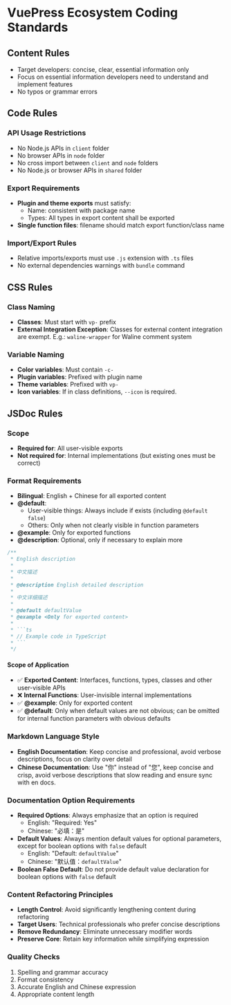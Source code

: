 # VuePress Ecosystem Coding Standards

## Content Rules

- Target developers: concise, clear, essential information only
- Focus on essential information developers need to understand and implement features
- No typos or grammar errors

## Code Rules

### API Usage Restrictions

- No Node.js APIs in `client` folder
- No browser APIs in `node` folder
- No cross import between `client` and `node` folders
- No Node.js or browser APIs in `shared` folder

### Export Requirements

- **Plugin and theme exports** must satisfy:
  - Name: consistent with package name
  - Types: All types in export content shall be exported
- **Single function files**: filename should match export function/class name

### Import/Export Rules

- Relative imports/exports must use `.js` extension with `.ts` files
- No external dependencies warnings with `bundle` command

## CSS Rules

### Class Naming

- **Classes**: Must start with `vp-` prefix
- **External Integration Exception**: Classes for external content integration are exempt. E.g.: `waline-wrapper` for Waline comment system

### Variable Naming

- **Color variables**: Must contain `-c-`
- **Plugin variables**: Prefixed with plugin name
- **Theme variables**: Prefixed with `vp-`
- **Icon variables**: If in class definitions, `--icon` is required.

## JSDoc Rules

### Scope

- **Required for**: All user-visible exports
- **Not required for**: Internal implementations (but existing ones must be correct)

### Format Requirements

- **Bilingual**: English + Chinese for all exported content
- **@default**:
  - User-visible things: Always include if exists (including `@default false`)
  - Others: Only when not clearly visible in function parameters
- **@example**: Only for exported functions
- **@description**: Optional, only if necessary to explain more

````typescript
/**
 * English description
 *
 * 中文描述
 *
 * @description English detailed description
 *
 * 中文详细描述
 *
 * @default defaultValue
 * @example <Only for exported content>
 *
 * ```ts
 * // Example code in TypeScript
 * ```
 */
````

#### Scope of Application

- ✅ **Exported Content**: Interfaces, functions, types, classes and other user-visible APIs
- ❌ **Internal Functions**: User-invisible internal implementations
- ✅ **@example**: Only for exported content
- ✅ **@default**: Only when default values are not obvious; can be omitted for internal function parameters with obvious defaults

### Markdown Language Style

- **English Documentation**: Keep concise and professional, avoid verbose descriptions, focus on clarity over detail
- **Chinese Documentation**: Use "你" instead of "您", keep concise and crisp, avoid verbose descriptions that slow reading and ensure sync with en docs.

### Documentation Option Requirements

- **Required Options**: Always emphasize that an option is required
  - English: "Required: Yes"
  - Chinese: "必填：是"
- **Default Values**: Always mention default values for optional parameters, except for boolean options with `false` default
  - English: "Default: `defaultValue`"
  - Chinese: "默认值：`defaultValue`"
- **Boolean False Default**: Do not provide default value declaration for boolean options with `false` default

### Content Refactoring Principles

- **Length Control**: Avoid significantly lengthening content during refactoring
- **Target Users**: Technical professionals who prefer concise descriptions
- **Remove Redundancy**: Eliminate unnecessary modifier words
- **Preserve Core**: Retain key information while simplifying expression

### Quality Checks

1. Spelling and grammar accuracy
2. Format consistency
3. Accurate English and Chinese expression
4. Appropriate content length
